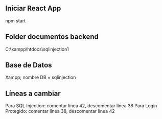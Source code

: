 
## Iniciar React App
npm start

## Folder documentos backend
C:\xampp\htdocs\sqlinjection1

## Base de Datos
Xampp; nombre DB = sqlinjection

## Líneas a cambiar
Para SQL Injection: comentar línea 42, descomentar línea 38
Para Login Protegido: comentar línea 38, descomentar línea 42
